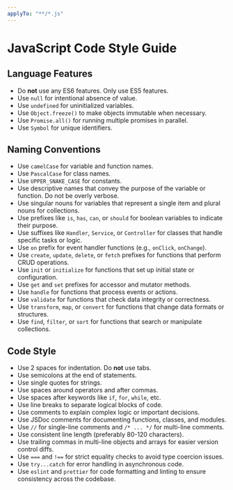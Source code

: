 ```yaml
---
applyTo: "**/*.js"
---
```


# JavaScript Code Style Guide

## Language Features

<!-- ES6 language features here. We can't use this yet, so I am commenting them out so the AI doesn't use 'em.
- Use `const` for variables that do not change.
- Use `let` for variables that may change.
- Use `var` only when necessary, such as for function-scoped variables.
- Use arrow functions for anonymous functions.
- Use destructuring for objects and arrays when applicable.
- Use `async/await` for asynchronous code instead of callbacks or `.then()` chains.
- Use `for...of` for iterating over arrays and `for...in` for iterating over object properties.
- Use `import` and `export` for module management instead of `require` and `module.exports`.
- Use `Object.assign()` or the spread operator (`...`) for shallow cloning objects.
- Use `Array.from()` or the spread operator (`...`) for converting iterable objects to arrays.
- Use `Map` and `Set` for collections that require unique keys or values.
-->

- Do **not** use any ES6 features. Only use ES5 features.
- Use `null` for intentional absence of value.
- Use `undefined` for uninitialized variables.
- Use `Object.freeze()` to make objects immutable when necessary.
- Use `Promise.all()` for running multiple promises in parallel.
- Use `Symbol` for unique identifiers.

## Naming Conventions

- Use `camelCase` for variable and function names.
- Use `PascalCase` for class names.
- Use `UPPER_SNAKE_CASE` for constants.
- Use descriptive names that convey the purpose of the variable or function. Do not be overly verbose.
- Use singular nouns for variables that represent a single item and plural nouns for collections.
- Use prefixes like `is`, `has`, `can`, or `should` for boolean variables to indicate their purpose.
- Use suffixes like `Handler`, `Service`, or `Controller` for classes that handle specific tasks or logic.
- Use `on` prefix for event handler functions (e.g., `onClick`, `onChange`).
- Use `create`, `update`, `delete`, or `fetch` prefixes for functions that perform CRUD operations.
- Use `init` or `initialize` for functions that set up initial state or configuration.
- Use `get` and `set` prefixes for accessor and mutator methods.
- Use `handle` for functions that process events or actions.
- Use `validate` for functions that check data integrity or correctness.
- Use `transform`, `map`, or `convert` for functions that change data formats or structures.
- Use `find`, `filter`, or `sort` for functions that search or manipulate collections.

## Code Style

- Use 2 spaces for indentation. Do **not** use tabs.
- Use semicolons at the end of statements.
- Use single quotes for strings. <!-- , except when using template literals. -->
- Use spaces around operators and after commas.
- Use spaces after keywords like `if`, `for`, `while`, etc.
- Use line breaks to separate logical blocks of code.
- Use comments to explain complex logic or important decisions.
- Use JSDoc comments for documenting functions, classes, and modules.
- Use `//` for single-line comments and `/* ... */` for multi-line comments.
- Use consistent line length (preferably 80-120 characters).
- Use trailing commas in multi-line objects and arrays for easier version control diffs.
- Use `===` and `!==` for strict equality checks to avoid type coercion issues.
- Use `try...catch` for error handling in asynchronous code.
- Use `eslint` and `prettier` for code formatting and linting to ensure consistency across the codebase.
